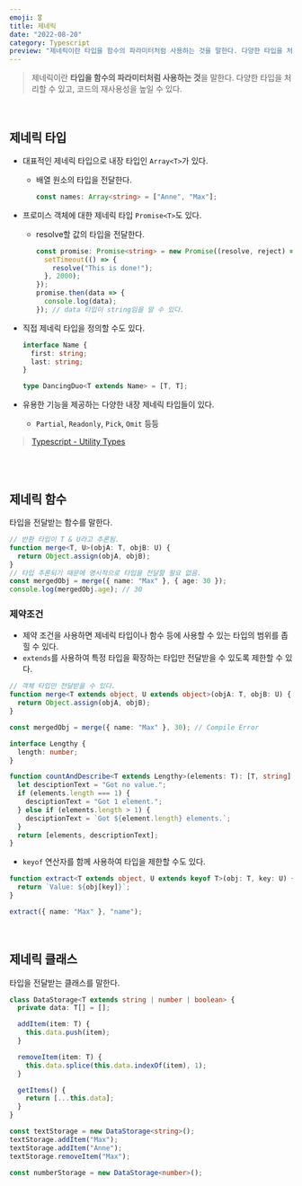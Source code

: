 ```yaml
---
emoji: 🎖️
title: 제네릭
date: "2022-08-20"
category: Typescript
preview: "제네릭이란 타입을 함수의 파라미터처럼 사용하는 것을 말한다. 다양한 타입을 처리할 수 있고, 코드의 재사용성을 높일 수 있다. 제네릭 타입 대표적인 제네릭 타입으로 내장 타입인 Array<T>가 있다. 배열 원소의 타입을 전달한다. 프로미스 객체에 대한 제네릭 타입 Promise<T>도 있다. resolve할 값의 타입을 전달한다. 직접 제네릭 타입을 정의할 수도 있다. 유용한 기능을 제공하는 다양한 내장 제네릭 타입들이 있다. Partial, Readonly, Pick, Omit 등등 제네릭 함수 타입을 전달받는 함수를 말한다. 제약 조건을 사용하면 제네릭 타입이나 함수 등에 사용할 수 있는 타입의 범위를 좁힐 수 있다. extends를 사용하여 특정 타입을 확장하는 타입만 전달받을 수 있도록 제한할 수 있다. keyof 연산자를 함께 사용하여 타입을 제한할 수도 있다."
---
```


> 제네릭이란 **타입을 함수의 파라미터처럼 사용하는 것**을 말한다. 다양한 타입을 처리할 수 있고, 코드의 재사용성을 높일 수 있다.

<br/>

## 제네릭 타입

- 대표적인 제네릭 타입으로 내장 타입인 `Array<T>`가 있다.
  - 배열 원소의 타입을 전달한다.
    ```ts
    const names: Array<string> = ["Anne", "Max"];
    ```
- 프로미스 객체에 대한 제네릭 타입 `Promise<T>`도 있다.
  - resolve할 값의 타입을 전달한다.
    ```ts
    const promise: Promise<string> = new Promise((resolve, reject) => {
      setTimeout(() => {
        resolve("This is done!");
      }, 2000);
    });
    promise.then(data => {
      console.log(data);
    }); // data 타입이 string임을 알 수 있다.
    ```
- 직접 제네릭 타입을 정의할 수도 있다.

  ```ts
  interface Name {
    first: string;
    last: string;
  }

  type DancingDuo<T extends Name> = [T, T];
  ```

- 유용한 기능을 제공하는 다양한 내장 제네릭 타입들이 있다.
  - `Partial`, `Readonly`, `Pick`, `Omit` 등등

> [Typescript - Utility Types](https://www.typescriptlang.org/docs/handbook/utility-types.html)

<br/>

<br/>

## 제네릭 함수

타입을 전달받는 함수를 말한다.

```ts
// 반환 타입이 T & U라고 추론됨.
function merge<T, U>(objA: T, objB: U) {
  return Object.assign(objA, objB);
}
// 타입 추론되기 때문에 명시적으로 타입을 전달할 필요 없음.
const mergedObj = merge({ name: "Max" }, { age: 30 });
console.log(mergedObj.age); // 30
```

### 제약조건

- 제약 조건을 사용하면 제네릭 타입이나 함수 등에 사용할 수 있는 타입의 범위를 좁힐 수 있다.
- `extends`를 사용하여 특정 타입을 확장하는 타입만 전달받을 수 있도록 제한할 수 있다.

```ts
// 객체 타입만 전달받을 수 있다.
function merge<T extends object, U extends object>(objA: T, objB: U) {
  return Object.assign(objA, objB);
}

const mergedObj = merge({ name: "Max" }, 30); // Compile Error
```

```ts
interface Lengthy {
  length: number;
}

function countAndDescribe<T extends Lengthy>(elements: T): [T, string] {
  let desciptionText = "Got no value.";
  if (elements.length === 1) {
    desciptionText = "Got 1 element.";
  } else if (elements.length > 1) {
    desciptionText = `Got ${element.length} elements.`;
  }
  return [elements, descriptionText];
}
```

- `keyof` 연산자를 함께 사용하여 타입을 제한할 수도 있다.

```ts
function extract<T extends object, U extends keyof T>(obj: T, key: U) {
  return `Value: ${obj[key]}`;
}

extract({ name: "Max" }, "name");
```

<br/>

## 제네릭 클래스

타입을 전달받는 클래스를 말한다.

```ts
class DataStorage<T extends string | number | boolean> {
  private data: T[] = [];

  addItem(item: T) {
    this.data.push(item);
  }

  removeItem(item: T) {
    this.data.splice(this.data.indexOf(item), 1);
  }

  getItems() {
    return [...this.data];
  }
}

const textStorage = new DataStorage<string>();
textStorage.addItem("Max");
textStorage.addItem("Anne");
textStorage.removeItem("Max");

const numberStorage = new DataStorage<number>();
```
